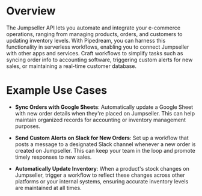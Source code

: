 # Overview

The Jumpseller API lets you automate and integrate your e-commerce operations, ranging from managing products, orders, and customers to updating inventory levels. With Pipedream, you can harness this functionality in serverless workflows, enabling you to connect Jumpseller with other apps and services. Craft workflows to simplify tasks such as syncing order info to accounting software, triggering custom alerts for new sales, or maintaining a real-time customer database.

# Example Use Cases

- **Sync Orders with Google Sheets**: Automatically update a Google Sheet with new order details when they're placed on Jumpseller. This can help maintain organized records for accounting or inventory management purposes.

- **Send Custom Alerts on Slack for New Orders**: Set up a workflow that posts a message to a designated Slack channel whenever a new order is created on Jumpseller. This can keep your team in the loop and promote timely responses to new sales.

- **Automatically Update Inventory**: When a product's stock changes on Jumpseller, trigger a workflow to reflect these changes across other platforms or your internal systems, ensuring accurate inventory levels are maintained at all times.
